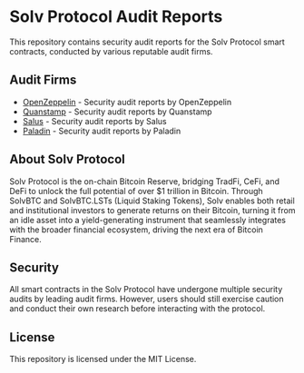 # Solv Protocol Audit Reports

This repository contains security audit reports for the Solv Protocol smart contracts, conducted by various reputable audit firms.

## Audit Firms

- [OpenZeppelin](Openzeppelin/) - Security audit reports by OpenZeppelin
- [Quanstamp](Quanstamp/) - Security audit reports by Quanstamp
- [Salus](Salus/) - Security audit reports by Salus
- [Paladin](Paladin/) - Security audit reports by Paladin

## About Solv Protocol

Solv Protocol is the on-chain Bitcoin Reserve, bridging TradFi, CeFi, and DeFi to unlock the full potential of over $1 trillion in Bitcoin. Through SolvBTC and SolvBTC.LSTs (Liquid Staking Tokens), Solv enables both retail and institutional investors to generate returns on their Bitcoin, turning it from an idle asset into a yield-generating instrument that seamlessly integrates with the broader financial ecosystem, driving the next era of Bitcoin Finance.

## Security

All smart contracts in the Solv Protocol have undergone multiple security audits by leading audit firms. However, users should still exercise caution and conduct their own research before interacting with the protocol.

## License

This repository is licensed under the MIT License.
